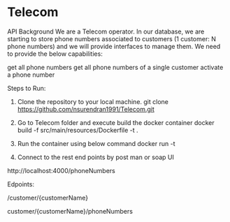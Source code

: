 # Telecom

API Background
We are a Telecom operator. In our database, we are starting to store phone numbers associated to customers (1 customer: N phone numbers) and we will provide interfaces to manage them.
We need to provide the below capabilities:

get all phone numbers
get all phone numbers of a single customer
activate a phone number

Steps to Run:
1. Clone the repository to your local machine.
     git clone https://github.com/nsurendran1991/Telecom.git

2. Go to Telecom folder and execute build the docker container 
  docker build -f src/main/resources/Dockerfile -t <tag-name> .    
  
3. Run the container using below command
  docker run -t <tag-name>
  
4. Connect to the rest end points by post man or soap UI
  
  http://localhost:4000/phoneNumbers
     
  Edpoints:
     
  /customer/{customerName}
     
  customer/{customerName}/phoneNumbers
